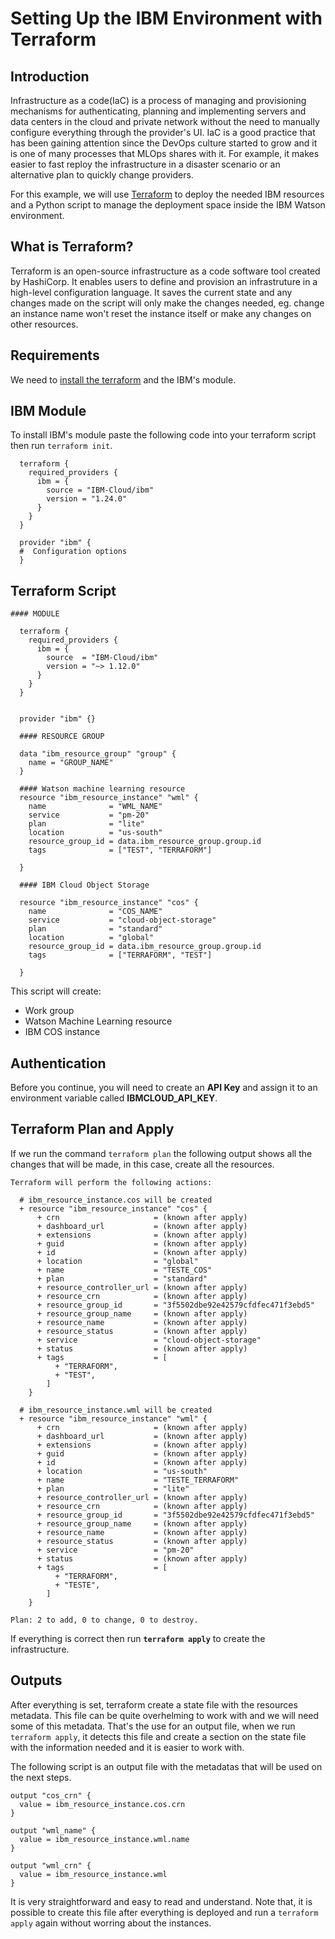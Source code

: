 # Setting Up the IBM Environment with Terraform

## Introduction

Infrastructure as a code(IaC) is a process of managing and provisioning mechanisms for authenticating, planning and implementing servers and data centers in the cloud and private network without the need to manually configure everything through the provider's UI. IaC is a good practice that has been gaining attention since the DevOps culture started to grow and it is one of many processes that MLOps shares with it. For example, it makes easier to fast reploy the infrastructure in a disaster scenario or an alternative plan to quickly change providers.

For this example, we will use [Terraform](https://www.terraform.io/) to deploy the needed IBM resources and a Python script to manage the deployment space inside the IBM Watson environment.


## What is Terraform?

Terraform is an open-source infrastructure as a code software tool created by HashiCorp. It enables users to define and provision an infrastruture in a high-level configuration language. It saves the current state and any changes made on the script will only make the changes needed, eg. change an instance name won't reset the instance itself or make any changes on other resources.

## Requirements

We need to [install the terraform](https://learn.hashicorp.com/tutorials/terraform/install-cli) and the IBM's module.

## IBM Module

  To install IBM's module paste the following code into your terraform script then run ```terraform init```.
  
```
  terraform {
    required_providers {
      ibm = {
        source = "IBM-Cloud/ibm"
        version = "1.24.0"
      }
    }
  }

  provider "ibm" {
  #  Configuration options
  }
```

## Terraform Script

```
#### MODULE

  terraform {
    required_providers {
      ibm = {
        source  = "IBM-Cloud/ibm"
        version = "~> 1.12.0"
      }
    }
  }


  provider "ibm" {}

  #### RESOURCE GROUP

  data "ibm_resource_group" "group" {
    name = "GROUP_NAME"
  }

  #### Watson machine learning resource
  resource "ibm_resource_instance" "wml" {
    name              = "WML_NAME"
    service           = "pm-20"
    plan              = "lite"
    location          = "us-south"
    resource_group_id = data.ibm_resource_group.group.id
    tags              = ["TEST", "TERRAFORM"]

  }

  #### IBM Cloud Object Storage

  resource "ibm_resource_instance" "cos" {
    name              = "COS_NAME"
    service           = "cloud-object-storage"
    plan              = "standard"
    location          = "global"
    resource_group_id = data.ibm_resource_group.group.id
    tags              = ["TERRAFORM", "TEST"]

  }

```

This script will create:

- Work group
- Watson Machine Learning resource
- IBM COS instance

## Authentication

  Before you continue, you will need to create an **API Key** and assign it to an environment variable called **IBMCLOUD_API_KEY**.

## Terraform Plan and Apply
If we run the command ```terraform plan``` the following output shows all the changes that will be made, in this case, create all the resources.
```
Terraform will perform the following actions:

  # ibm_resource_instance.cos will be created
  + resource "ibm_resource_instance" "cos" {
      + crn                     = (known after apply)
      + dashboard_url           = (known after apply)
      + extensions              = (known after apply)
      + guid                    = (known after apply)
      + id                      = (known after apply)
      + location                = "global"
      + name                    = "TESTE_COS"
      + plan                    = "standard"
      + resource_controller_url = (known after apply)
      + resource_crn            = (known after apply)
      + resource_group_id       = "3f5502dbe92e42579cfdfec471f3ebd5"
      + resource_group_name     = (known after apply)
      + resource_name           = (known after apply)
      + resource_status         = (known after apply)
      + service                 = "cloud-object-storage"
      + status                  = (known after apply)
      + tags                    = [
          + "TERRAFORM",
          + "TEST",
        ]
    }

  # ibm_resource_instance.wml will be created
  + resource "ibm_resource_instance" "wml" {
      + crn                     = (known after apply)
      + dashboard_url           = (known after apply)
      + extensions              = (known after apply)
      + guid                    = (known after apply)
      + id                      = (known after apply)
      + location                = "us-south"
      + name                    = "TESTE_TERRAFORM"
      + plan                    = "lite"
      + resource_controller_url = (known after apply)
      + resource_crn            = (known after apply)
      + resource_group_id       = "3f5502dbe92e42579cfdfec471f3ebd5"
      + resource_group_name     = (known after apply)
      + resource_name           = (known after apply)
      + resource_status         = (known after apply)
      + service                 = "pm-20"
      + status                  = (known after apply)
      + tags                    = [
          + "TERRAFORM",
          + "TESTE",
        ]
    }

Plan: 2 to add, 0 to change, 0 to destroy.

```

If everything is correct then run **```terraform apply```** to create the infrastructure.

## Outputs

After everything is set, terraform create a state file with the resources metadata. This file can be quite overhelming to work with and we will need some of this metadata. That's the use for an output file, when we run ```terraform apply```, it detects this file and create a section on the state file with the information needed and it is easier to work with.

The following script is an output file with the metadatas that will be used on the next steps.

```
output "cos_crn" {
  value = ibm_resource_instance.cos.crn
}

output "wml_name" {
  value = ibm_resource_instance.wml.name
}

output "wml_crn" {
  value = ibm_resource_instance.wml
}

```

It is very straightforward and easy to read and understand. Note that, it is possible to create this file after everything is deployed and run a ```terraform apply``` again without worring about the instances.

